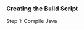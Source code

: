 ### Creating the Build Script
<section data-transition="fade-in slide-out">
    <p class="fragment current-visible">Step 1: Compile Java</p>
</section>
